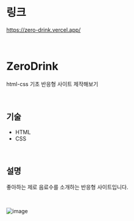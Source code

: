 # 링크
https://zero-drink.vercel.app/

<br>

# ZeroDrink
html-css 기초 반응형 사이트 제작해보기

<br>

## 기술
- HTML
- CSS


<br>

## 설명
좋아하는 제로 음료수를 소개하는 반응형 사이트입니다.

<br>

![image](https://user-images.githubusercontent.com/105267838/232790338-e49952d0-f2db-4745-bd2b-ca263304727e.png)

